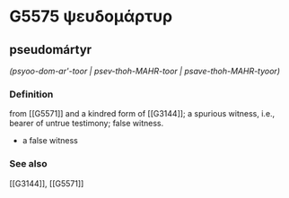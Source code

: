 # G5575 ψευδομάρτυρ

## pseudomártyr

_(psyoo-dom-ar'-toor | psev-thoh-MAHR-toor | psave-thoh-MAHR-tyoor)_

### Definition

from [[G5571]] and a kindred form of [[G3144]]; a spurious witness, i.e., bearer of untrue testimony; false witness.

- a false witness

### See also

[[G3144]], [[G5571]]

